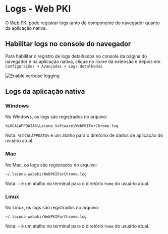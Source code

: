 ﻿# Logs - Web PKI

O [Web PKI](index.md) pode registrar logs tanto do componente do navegador quanto da aplicação nativa.

## Habilitar logs no console do navegador

Para habilitar o registro de logs detalhados no console da página do navegador e na aplicação nativa, clique no ícone da extensão e depois em
`Configurações > Avançadas > Logs detalhados`

![Enable verbose logging](../../../../images/web-pki/enable-log.png)

## Logs da aplicação nativa

### Windows

No Windows, os logs são registrados no arquivo:
```
%LOCALAPPDATA%\Lacuna Software\WebPKIForChrome.log
```

Nota: `%LOCALAPPDATA%` é um atalho para o diretório de dados de aplicação do usuário atual.

### Mac

No Mac, os logs são registrados no arquivo:
```
~/.lacuna-webpki/WebPKIForChrome.log
```

Nota: `~` é um atalho no terminal para o diretório `home` do usuário atual.

### Linux

No Linux, os logs são registrados no arquivo:
```
~/.lacuna-webpki/WebPKIForChrome.log
```

Nota: `~` é um atalho no terminal para o diretório `home` do usuário atual.
